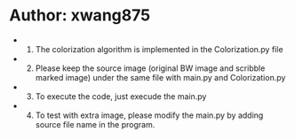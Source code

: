 # Author: xwang875
* 1. The colorization algorithm is implemented in the Colorization.py file
* 2. Please keep the source image (original BW image and scribble marked image) under the same file with main.py and Colorization.py
* 3. To execute the code, just execude the main.py
* 4. To test with extra image, please modify the main.py by adding source file name in the program.